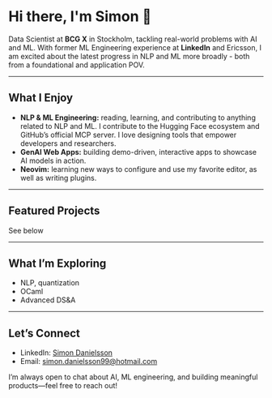 # Hi there, I'm Simon 👋

Data Scientist at **BCG X** in Stockholm, tackling real-world problems with AI and ML. With former ML Engineering experience at **LinkedIn** and Ericsson, I am excited about the latest progress in NLP and ML more broadly - both from a foundational and application POV.

---

##  What I Enjoy

- **NLP & ML Engineering:** reading, learning, and contributing to anything related to NLP and ML. I contribute to the Hugging Face ecosystem and GitHub’s official MCP server. I love designing tools that empower developers and researchers.
- **GenAI Web Apps:** building demo-driven, interactive apps to showcase AI models in action.
- **Neovim:** learning new ways to configure and use my favorite editor, as well as writing plugins.
  
---

##  Featured Projects

See below

---

##  What I’m Exploring

- NLP, quantization
- OCaml
- Advanced DS&A

---

##  Let’s Connect

- LinkedIn: [Simon Danielsson](https://www.linkedin.com/in/simon-danielsson/)  
- Email: [simon.danielsson99@hotmail.com](simon.danielsson99@hotmail.com)

I’m always open to chat about AI, ML engineering, and building meaningful products—feel free to reach out!

<!--
**simondanielsson/simondanielsson** is a ✨ _special_ ✨ repository because its `README.md` (this file) appears on your GitHub profile.

Here are some ideas to get you started:

- 🔭 I’m currently working on ...
- 🌱 I’m currently learning ...
- 👯 I’m looking to collaborate on ...
- 🤔 I’m looking for help with ...
- 💬 Ask me about ...
- 📫 How to reach me: ...
- 😄 Pronouns: ...
- ⚡ Fun fact: ...
-->
